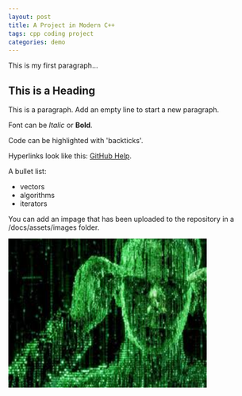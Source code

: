 ```yaml
---
layout: post
title: A Project in Modern C++
tags: cpp coding project
categories: demo
---
```


This is my first paragraph...

## This is a Heading

This is a paragraph. Add an empty line to start a new paragraph.

Font can be *Italic* or **Bold**.

Code can be highlighted with 'backticks'.

Hyperlinks look like this: [GitHub Help](https://help.github.com/).

A bullet list:

- vectors
- algorithms
- iterators

You can add an impage that has been uploaded to the repository in a /docs/assets/images folder.

<img src="https://raw.githubusercontent.com/Kennyatu23/digital-rain-cpp/main/docs/assets/images/DigitaLimage.jpg" width="400" height="300">
